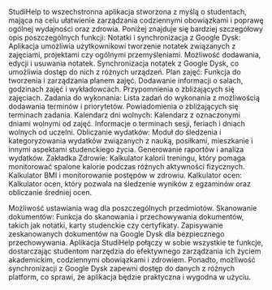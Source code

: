 StudiHelp to wszechstronna aplikacja stworzona z myślą o studentach, mająca na
celu ułatwienie zarządzania codziennymi obowiązkami i poprawę ogólnej wydajności
oraz zdrowia. Poniżej znajduje się bardziej szczegółowy opis poszczególnych
funkcji:
Notatki i synchronizacja z Google Dysk:
Aplikacja umożliwia użytkownikowi tworzenie notatek związanych z zajęciami,
projektami czy ogólnymi przemyśleniami.
Możliwość dodawania, edycji i usuwania notatek.
Synchronizacja notatek z Google Dysk, co umożliwia dostęp do nich z różnych
urządzeń.
Plan zajęć:
Funkcja do tworzenia i zarządzania planem zajęć.
Dodawanie informacji o salach, godzinach zajęć i wykładowcach.
Przypomnienia o zbliżających się zajęciach.
Zadania do wykonania:
Lista zadań do wykonania z możliwością dodawania terminów i priorytetów.
Powiadomienia o zbliżających się terminach zadania.
Kalendarz dni wolnych:
Kalendarz z oznaczonymi dniami wolnymi od zajęć.
Informacje o terminach sesji, feriach i dniach wolnych od uczelni.
Obliczanie wydatków:
Moduł do śledzenia i kategoryzowania wydatków związanych z nauką, posiłkami,
mieszkanie i innymi aspektami studenckiego życia.
Generowanie raportów i analiza wydatków.
Zakładka Zdrowie:
Kalkulator kalorii treningu, który pomaga monitorować spalone kalorie podczas
różnych aktywności fizycznych.
Kalkulator BMI i monitorowanie postępów w zdrowiu.
Kalkulator ocen:
Kalkulator ocen, który pozwala na śledzenie wyników z egzaminów oraz obliczanie
średniej ocen.

Możliwość ustawiania wag dla poszczególnych przedmiotów.
Skanowanie dokumentów:
Funkcja do skanowania i przechowywania dokumentów, takich jak notatki, karty
studenckie czy certyfikaty.
Zapisywanie zeskanowanych dokumentów na Google Dysk dla bezpiecznego
przechowywania.
Aplikacja StudiHelp połączy w sobie wszystkie te funkcje, dostarczając studentom
narzędzia do efektywnego zarządzania ich życiem akademickim, codziennymi
obowiązkami i zdrowiem. Ponadto, możliwość synchronizacji z Google Dysk zapewni
dostęp do danych z różnych platform, co sprawi, że aplikacja będzie praktyczna i
wygodna w użyciu.
